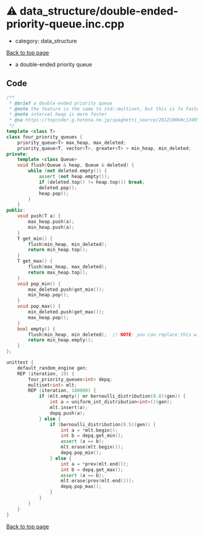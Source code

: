 <!-- mathjax config similar to math.stackexchange -->
<script type="text/javascript" async
  src="https://cdnjs.cloudflare.com/ajax/libs/mathjax/2.7.5/MathJax.js?config=TeX-MML-AM_CHTML">
</script>
<script type="text/x-mathjax-config">
  MathJax.Hub.Config({
    TeX: { equationNumbers: { autoNumber: "AMS" }},
    tex2jax: {
      inlineMath: [ ['$','$'] ],
      processEscapes: true
    },
    "HTML-CSS": { matchFontHeight: false },
    displayAlign: "left",
    displayIndent: "2em"
  });
</script>

<script type="text/javascript" src="https://cdnjs.cloudflare.com/ajax/libs/jquery/3.4.1/jquery.min.js"></script>
<script src="https://cdn.jsdelivr.net/npm/jquery-balloon-js@1.1.2/jquery.balloon.min.js" integrity="sha256-ZEYs9VrgAeNuPvs15E39OsyOJaIkXEEt10fzxJ20+2I=" crossorigin="anonymous"></script>
<script type="text/javascript" src="../../assets/js/copy-button.js"></script>
<link rel="stylesheet" href="../../assets/css/copy-button.css" />


# :warning: data_structure/double-ended-priority-queue.inc.cpp
* category: data_structure


[Back to top page](../../index.html)

* a double-ended priority queue


## Code
```cpp
/**
 * @brief a double-ended priority queue
 * @note the feature is the same to std::multiset, but this is 7x faster for 10^7 operations
 * @note interval heap is more faster
 * @sa https://topcoder.g.hatena.ne.jp/spaghetti_source/20121006#c1349522933
 */
template <class T>
class four_priority_queues {
    priority_queue<T> max_heap, max_deleted;
    priority_queue<T, vector<T>, greater<T> > min_heap, min_deleted;
private:
    template <class Queue>
    void flush(Queue & heap, Queue & deleted) {
        while (not deleted.empty()) {
            assert (not heap.empty());
            if (deleted.top() != heap.top()) break;
            deleted.pop();
            heap.pop();
        }
    }
public:
    void push(T a) {
        max_heap.push(a);
        min_heap.push(a);
    }
    T get_min() {
        flush(min_heap, min_deleted);
        return min_heap.top();
    }
    T get_max() {
        flush(max_heap, max_deleted);
        return max_heap.top();
    }
    void pop_min() {
        max_deleted.push(get_min());
        min_heap.pop();
    }
    void pop_max() {
        min_deleted.push(get_max());
        max_heap.pop();
    }
    bool empty() {
        flush(min_heap, min_deleted);  // NOTE: you can replace this with max_*
        return min_heap.empty();
    }
};

unittest {
    default_random_engine gen;
    REP (iteration, 10) {
        four_priority_queues<int> depq;
        multiset<int> mlt;
        REP (iteration, 100000) {
            if (mlt.empty() or bernoulli_distribution(0.8)(gen)) {
                int a = uniform_int_distribution<int>()(gen);
                mlt.insert(a);
                depq.push(a);
            } else {
                if (bernoulli_distribution(0.5)(gen)) {
                    int a = *mlt.begin();
                    int b = depq.get_min();
                    assert (a == b);
                    mlt.erase(mlt.begin());
                    depq.pop_min();
                } else {
                    int a = *prev(mlt.end());
                    int b = depq.get_max();
                    assert (a == b);
                    mlt.erase(prev(mlt.end()));
                    depq.pop_max();
                }
            }
        }
    }
}

```

[Back to top page](../../index.html)

